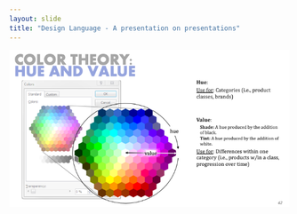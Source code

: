 ```yaml
---
layout: slide
title: "Design Language - A presentation on presentations"
---
```


![slide42](/assets/_images/Slide42.png)

